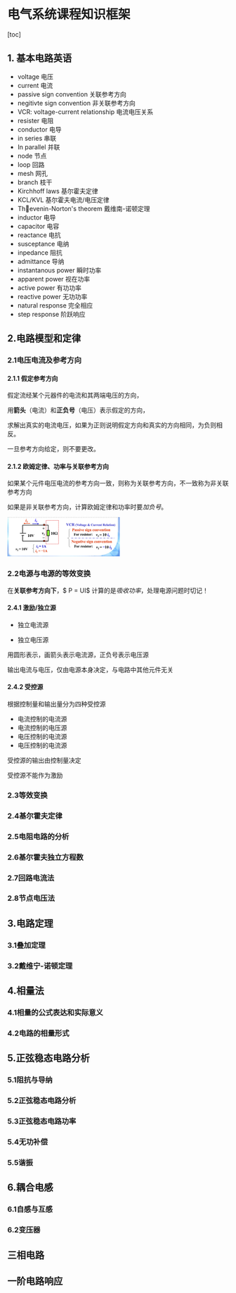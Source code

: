 # 电气系统课程知识框架

[toc]

## 1. 基本电路英语

- voltage 电压
- current 电流
- passive sign convention 关联参考方向
- negitivte sign convention 非关联参考方向
- VCR: voltage-current relationship 电流电压关系
- resister 电阻
- conductor  电导
- in series 串联
- In parallel 并联
- node 节点
- loop 回路
- mesh 网孔
- branch 枝干
- Kirchhoff laws 基尔霍夫定律
- KCL/KVL 基尔霍夫电流/电压定律
- Thevenin-Norton's theorem 戴维南-诺顿定理
- inductor 电导
- capacitor 电容
- reactance 电抗
- susceptance 电纳
- inpedance 阻抗
- admittance 导纳
- instantanous power 瞬时功率
- apparent power 视在功率
- active power 有功功率
- reactive power 无功功率
- natural response 完全相应
- step response 阶跃响应



## 2.电路模型和定律

### 2.1电压电流及参考方向

#### 2.1.1 假定参考方向

假定流经某个元器件的电流和其两端电压的方向，

用**箭头**（电流）和**正负号**（电压）表示假定的方向，

求解出真实的电流电压，如果为正则说明假定方向和真实的方向相同，为负则相反。

一旦参考方向给定，则不要更改。

#### 2.1.2 欧姆定律、功率与关联参考方向

如果某个元件电压电流的参考方向一致，则称为关联参考方向，不一致称为非关联参考方向

如果是非关联参考方向，计算欧姆定律和功率时要*加负号*。

<img src="./电气系统课程知识框架.assets/截屏2020-02-2823.14.37.png" alt="截屏2020-02-2823.14.37" style="zoom:25%;" />

### 2.2电源与电源的等效变换

在**关联参考方向下**，$ P = UI$ 计算的是*吸收功率*，处理电源问题时切记！

#### 2.4.1 激励/独立源

- 独立电流源

- 独立电压源

用圆形表示，画箭头表示电流源，正负号表示电压源

输出电流与电压，仅由电源本身决定，与电路中其他元件无关

#### 2.4.2 受控源

根据控制量和输出量分为四种受控源

- 电流控制的电流源
- 电流控制的电压源
- 电压控制的电流源
- 电压控制的电流源

受控源的输出由控制量决定

受控源不能作为激励

### 2.3等效变换

### 2.4基尔霍夫定律

### 2.5电阻电路的分析

### 2.6基尔霍夫独立方程数

### 2.7回路电流法

### 2.8节点电压法

## 3.电路定理

### 3.1叠加定理

### 3.2戴维宁-诺顿定理

## 4.相量法

### 4.1相量的公式表达和实际意义

### 4.2电路的相量形式

## 5.正弦稳态电路分析

### 5.1阻抗与导纳

### 5.2正弦稳态电路分析

### 5.3正弦稳态电路功率

### 5.4无功补偿

### 5.5谐振

## 6.耦合电感

### 6.1自感与互感

### 6.2变压器

## 三相电路

## 一阶电路响应

